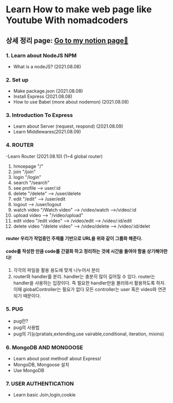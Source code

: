 # Learn How to make web page like Youtube With nomadcoders

## 상세 정리 page: <a href="https://www.notion.so/Youtube-Clone-Coding-b6af64d2723743f1bb12f3cd74d87ad7" target="_blank">Go to my notion page🚀</a>

### 1. Learn about NodeJS NPM

- What is a nodeJS? (2021.08.08)

### 2. Set up

- Make package.json (2021.08.08)
- Install Express (2021.08.08)
- How to use Babel (more about nodemon) (2021.08.08)

### 3. Introduction To Express

- Learn about Server (request, respond) (2021.08.09)
- Learn Middlewares(2021.08.09)

### 4. ROUTER

-Learn Router (2021.08.10)
(1~4 global router)

1. hmoepage "/"
2. join "/join"
3. login "/login"
4. search "/search"
5. see profile --> user/:id
6. delete "/delete" --> /user/delete
7. edit "/edit" --> /user/edit
8. logout --> /user/logout
9. watch video "/Watch video" --> /video/watch -->/video/:id
10. upload video --> "/video/upload"
11. edit video "/edit video" --> /video/edit --> /video/:id/edit
12. delete video "/delete video" --> /video/delete --> /video/:id/delet

#### router 우리가 작업중인 주제를 기반으로 URL을 위와 같이 그룹화 해준다.

#### code를 작성한 만큼 code를 간결화 하고 정리하는 것에 시간을 들여야 함을 상기해야한다!

1. 각각의 파일을 활용 용도에 맞게 나누어서 분리
2. router와 handler를 분리. handler는 충분히 많이 길어질 수 있다. router는 handler을 사용하는 입장이다. 즉 필요한 handler만을 불러와서 활용하도록 하자. 이때 globalController는 필요가 없다 모든 controller는 user 혹은 video와 연관되기 때문이다.

### 5. PUG

- pug란?
- pug의 사용법
- pug의 기능(pratials,extending,use vairable,conditional, iteration, mixins)

### 6. MongoDB AND MONGOOSE

- Learn about post method! about Express!
- MongoDB, Mongoose 설치
- Use MongoDB

### 7. USER AUTHENTICATION

- Learn basic Join,login,cookie
